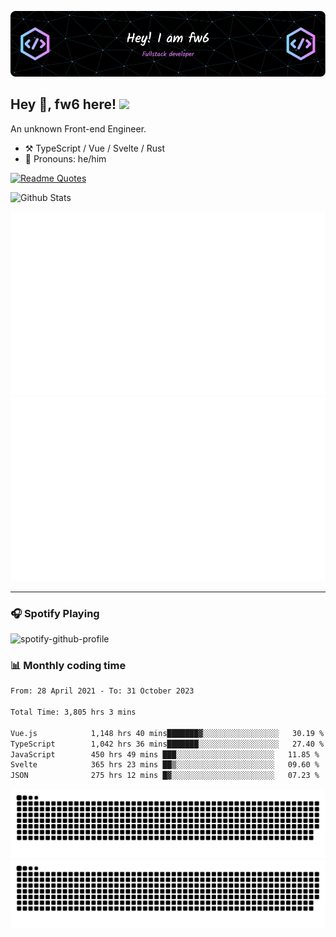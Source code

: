 ![Header](github-header-image.png)

## Hey 👋, fw6 here! <img src="https://github.githubassets.com/images/mona-whisper.gif" height="24" />


An unknown Front-end Engineer.

-   :hammer_and_pick: TypeScript / Vue / Svelte / Rust
-   :man: Pronouns: he/him


[![Readme Quotes](https://quotes-github-readme.vercel.app/api?type=horizontal&theme=algolia)](https://github.com/piyushsuthar/github-readme-quotes)



![Github Stats](https://github-readme-stats.vercel.app/api?username=fw6&bg_color=30,e96443,904e95&title_color=fff&text_color=fff)

![](https://raw.githubusercontent.com/fw6/github-stats-transparent/output/generated/overview.svg)
![](https://raw.githubusercontent.com/fw6/github-stats-transparent/output/generated/languages.svg)


---

### 🎧 Spotify Playing

<!-- ![spotify-github-profile](/img/default.svg) -->

![spotify-github-profile](https://spotify-github-profile.vercel.app/api/view.svg?uid=r6wn4hdvypv0lkzyrj0e0pjct&cover_image=true&theme=default&show_offline=true&background_color=9a10ad&interchange=true&bar_color_cover=true)



### :bar_chart: Monthly coding time 

<!--START_SECTION:waka-->

```txt
From: 28 April 2021 - To: 31 October 2023

Total Time: 3,805 hrs 3 mins

Vue.js            1,148 hrs 40 mins███████▓░░░░░░░░░░░░░░░░░   30.19 %
TypeScript        1,042 hrs 36 mins███████░░░░░░░░░░░░░░░░░░   27.40 %
JavaScript        450 hrs 49 mins ███░░░░░░░░░░░░░░░░░░░░░░   11.85 %
Svelte            365 hrs 23 mins ██▒░░░░░░░░░░░░░░░░░░░░░░   09.60 %
JSON              275 hrs 12 mins █▓░░░░░░░░░░░░░░░░░░░░░░░   07.23 %
```

<!--END_SECTION:waka-->




![github contribution grid snake animation](https://raw.githubusercontent.com/platane/platane/output/github-contribution-grid-snake-dark.svg#gh-dark-mode-only)![github contribution grid snake animation](https://raw.githubusercontent.com/platane/platane/output/github-contribution-grid-snake.svg#gh-light-mode-only)

